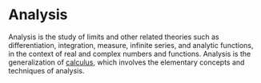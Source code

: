 # Analysis

Analysis is the study of limits and other related theories such as differentiation, integration, measure, infinite series, and analytic functions, in the context of real and complex numbers and functions. Analysis is the generalization of [calculus](../calculus/readme.md), which involves the elementary concepts and techniques of analysis.
